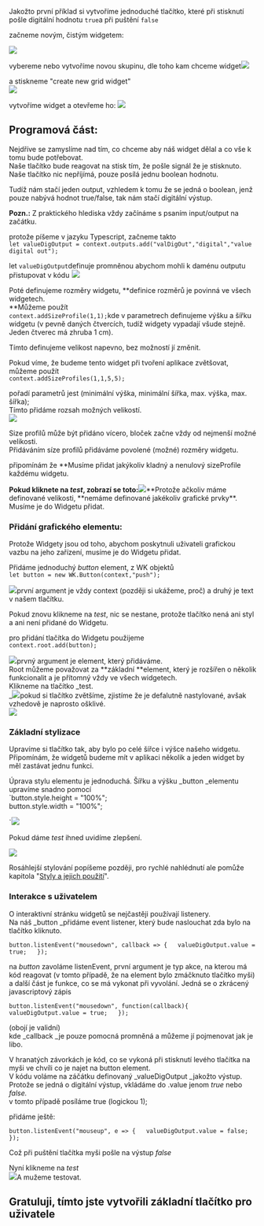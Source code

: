 Jakožto první příklad si vytvoříme jednoduché tlačítko, které při stisknutí pošle digitální hodnotu `true`a při puštění `false`

začneme novým, čistým widgetem:

![](/assets/start.png)

vybereme nebo vytvoříme novou skupinu, dle toho kam chceme widget![](/assets/start2.png)

a stiskneme "create new grid widget"  
![](/assets/last.png)

vytvoříme widget a otevřeme ho: ![](/assets/import.png)

## Programová část:

Nejdříve se zamyslíme nad tím, co chceme aby náš widget dělal a co vše k tomu bude potřebovat.  
Naše tlačítko bude reagovat na stisk tím, že pošle signál že je stisknuto.  
Naše tlačítko nic nepříjímá, pouze posílá jednu boolean hodnotu.

Tudíž nám stačí jeden output, vzhledem k tomu že se jedná o boolean, jenž pouze nabývá hodnot true/false, tak nám stačí digitální výstup.

**Pozn.:** Z praktického hlediska vždy začínáme s psaním input/output na začátku.

protože píšeme v jazyku Typescript, začneme takto  
`let valueDigOutput = context.outputs.add("valDigOut","digital","value digital out");`

let `valueDigOutput`definuje promněnou abychom mohli k daménu outputu přistupovat v kódu  ![](/assets/code1.png)

Poté definujeme rozměry widgetu, **definice rozměrů je povinná ve všech widgetech.    
**Můžeme použít  
`context.addSizeProfile(1,1);`kde v parametrech definujeme výšku a šířku widgetu \(v pevně daných čtvercích, tudíž widgety vypadají všude stejně. Jeden  čtverec má zhruba 1 cm\).

Tímto definujeme velikost napevno, bez možností jí změnit.

Pokud víme, že budeme tento widget při tvoření aplikace zvětšovat, můžeme použít  
`context.addSizeProfiles(1,1,5,5);`

pořadí parametrů jest \(minimální výška, minimální šířka, max. výška, max. šířka\);  
Tímto přidáme rozsah možných velikostí.  
![](/assets/code3.png)

Size profilů může být přidáno vícero, bloček začne vždy od nejmenší možné velikosti.  
Přidáváním síze profilů přidáváme povolené \(možné\) rozměry widgetu.

připomínám že \*\*Musíme přidat jakýkoliv kladný a nenulový sizeProfile každému widgetu.

**Pokud kliknete na **_**test**_**, zobrazí se toto:**![](/assets/code4.png)**Protože ačkoliv máme definované velikosti, **nemáme definované jakékoliv grafické prvky\*\*. Musíme je do Widgetu přidat.

### Přidání grafického elementu:

Protože Widgety jsou od toho, abychom poskytnuli uživateli grafickou vazbu na jeho zařízení, musíme je do Widgetu přidat.

Přidáme jednoduchý _button_ element, z WK objektů  
`let button = new WK.Button(context,"push");`

![](/assets/code5.png)první argument je vždy context \(později si ukážeme, proč\) a druhý je text v našem tlačítku.

Pokud znovu klikneme na _test_, nic se nestane, protože tlačítko nená ani styl a ani není přidané do Widgetu.

pro přidání tlačítka do Widgetu použijeme  
`context.root.add(button);`

![](/assets/code6.png)prvný argument je element, který přidáváme.  
Root můžeme považovat za **základní **element, který je rozšířen o několik funkcionalit a je přítomný vždy ve všech widgetech.  
Klikneme na tlačítko _test.    
_![](/assets/code7.png)pokud si tlačítko zvětšíme, zjistíme že je defalutně nastylované, avšak vzhedově je naprosto ošklivé.  
![](/assets/code8.png)

### Základní stylizace

Upravíme si tlačítko tak, aby bylo po celé šířce i výšce našeho widgetu.  
Připomínám, že widgetů budeme mít v aplikaci několik a jeden widget by měl zastávat jednu funkci.  
  
Úprava stylu elementu je jednoduchá. Šířku a výšku _button _elementu upravíme snadno pomocí  
`button.style.height = "100%";  
 button.style.width = "100%";  
  
`![](/assets/code9.png)

Pokud dáme _test_ ihned uvidíme zlepšení.

![](/assets/code10.png)



Rosáhlejší stylování popíšeme později, pro rychlé nahlédnutí ale pomůže kapitola "[Styly a jejich použití](/byzance_documentation/grid_intro/wk-elements-and-style.md)". 



### Interakce s uživatelem

O interaktivní stránku widgetů se nejčastěji používají listenery.  
Na náš _button _přidáme event listener, který bude naslouchat zda bylo na tlačítko kliknuto.  


`button.listenEvent("mousedown", callback => {  
     valueDigOutput.value = true;  
 });`

na _button_ zavoláme listenEvent, první argument je typ akce, na kterou má kód reagovat \(v tomto případě, že na element bylo zmáčknuto tlačítko myši\) a další část je funkce, co se má vykonat při vyvolání. Jedná se o zkrácený javascriptový zápis 

`button.listenEvent("mousedown", function(callback){  
     valueDigOutput.value = true;  
 });`

\(obojí je validní\)   
kde _callback _je pouze pomocná promněná a můžeme jí pojmenovat jak je libo.  
  
V hranatých závorkách je kód, co se vykoná při stisknutí levého tlačítka na myši ve chvíli co je najet na button element.  
V kódu voláme na záčátku definovaný _valueDigOutput _jakožto výstup.   
Protože se jedná o digitální výstup, vkládáme do .value jenom _true_ nebo _false._  
v tomto případě posíláme true \(logickou 1\);  
  
přidáme ještě:  
  
`button.listenEvent("mouseup", e => {  
     valueDigOutput.value = false;  
 });`

Což při puštění tlačítka myši pošle na výstup _false_  
  
Nyní klikneme na _test_   
![](/assets/code11.png)A mužeme testovat.  




## Gratuluji, tímto jste vytvořili základní tlačítko pro uživatele



